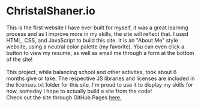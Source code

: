 # ChristalShaner.io

This is the first website I have ever built for myself, it was a great learning process and as I improve more in my skills, the site will reflect that.
I used HTML, CSS, and JavaScript to build this site. It is an "About Me" style website, using a neutral color palette (my favorite). You can even click a button to view my resume, as well as email me through a form at the bottom of the site! <br><br>
This project, while balancing school and other activites, took about 6 months give or take. The respective JS libraries and licenses are included in the licenses.txt folder for this site. I'm proud to use it to display my skills for now, someday I hope to actually build a site from the code!<br>
Check out the site through GitHub Pages <a href=" https://christalshaner.github.io/ChristalShaner.io/" target="_blank">here.</a>
